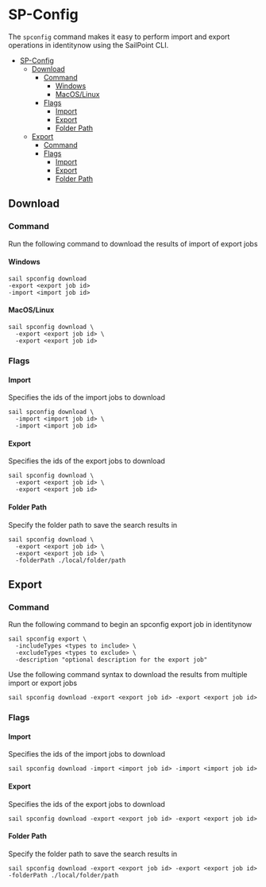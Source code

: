 # SP-Config

The `spconfig` command makes it easy to perform import and export operations in identitynow using the SailPoint CLI.

- [SP-Config](#sp-config)
  - [Download](#download)
    - [Command](#command)
      - [Windows](#windows)
      - [MacOS/Linux](#macoslinux)
    - [Flags](#flags)
      - [Import](#import)
      - [Export](#export)
      - [Folder Path](#folder-path)
  - [Export](#export-1)
    - [Command](#command-1)
    - [Flags](#flags-1)
      - [Import](#import-1)
      - [Export](#export-2)
      - [Folder Path](#folder-path-1)

## Download

### Command

Run the following command to download the results of import of export jobs

#### Windows

```shell
sail spconfig download
-export <export job id>
-import <import job id>
```

#### MacOS/Linux

```shell
sail spconfig download \
  -export <export job id> \
  -export <export job id>
```

### Flags

#### Import

Specifies the ids of the import jobs to download

```shell
sail spconfig download \
  -import <import job id> \
  -import <import job id>
```

#### Export

Specifies the ids of the export jobs to download

```shell
sail spconfig download \
  -export <export job id> \
  -export <export job id>
```

#### Folder Path

Specify the folder path to save the search results in

```shell
sail spconfig download \
  -export <export job id> \
  -export <export job id> \
  -folderPath ./local/folder/path
```

## Export

### Command

Run the following command to begin an spconfig export job in identitynow

```shell
sail spconfig export \
  -includeTypes <types to include> \
  -excludeTypes <types to exclude> \
  -description "optional description for the export job"
```

Use the following command syntax to download the results from multiple import or export jobs

```shell
sail spconfig download -export <export job id> -export <export job id>
```

### Flags

#### Import

Specifies the ids of the import jobs to download

```shell
sail spconfig download -import <import job id> -import <import job id>
```

#### Export

Specifies the ids of the export jobs to download

```shell
sail spconfig download -export <export job id> -export <export job id>
```

#### Folder Path

Specify the folder path to save the search results in

```shell
sail spconfig download -export <export job id> -export <export job id> -folderPath ./local/folder/path
```
